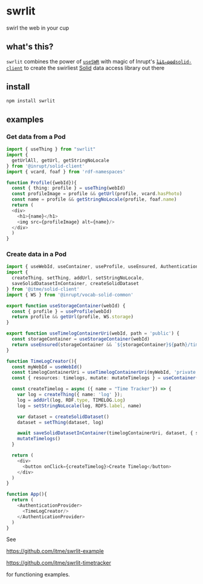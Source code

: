 # swrlit

swirl the web in your cup

## what's this?

`swrlit` combines the power of [`useSWR`](https://swr.vercel.app/)
with magic of Inrupt's [~~`lit-pod`~~`solid-client`](https://github.com/inrupt/solid-client-js) to create
the swirliest [Solid](https://solidproject.org) data access library
out there

## install

``` sh
npm install swrlit
```

## examples

### Get data from a Pod

``` typescript
import { useThing } from "swrlit"
import {
  getUrlAll, getUrl, getStringNoLocale
} from '@inrupt/solid-client'
import { vcard, foaf } from 'rdf-namespaces'

function Profile({webId}){
  const { thing: profile } = useThing(webId)
  const profileImage = profile && getUrl(profile, vcard.hasPhoto)
  const name = profile && getStringNoLocale(profile, foaf.name)
  return (
  <div>
    <h1>{name}</h1>
    <img src={profileImage} alt={name}/>
  </div>
  )
}
```

### Create data in a Pod


``` typescript
import { useWebId, useContainer, useProfile, useEnsured, AuthenticationProvider } from "swrlit"
import {
  createThing, setThing, addUrl, setStringNoLocale,
  saveSolidDatasetInContainer, createSolidDataset
} from '@itme/solid-client'
import { WS } from '@inrupt/vocab-solid-common'

export function useStorageContainer(webId) {
  const { profile } = useProfile(webId)
  return profile && getUrl(profile, WS.storage)
}

export function useTimelogContainerUri(webId, path = 'public') {
  const storageContainer = useStorageContainer(webId)
  return useEnsured(storageContainer && `${storageContainer}${path}/timelogs/`)
}

function TimeLogCreator(){
  const myWebId = useWebId()
  const timelogContainerUri = useTimelogContainerUri(myWebId, 'private')
  const { resources: timelogs, mutate: mutateTimelogs } = useContainer(timelogContainerUri)

  const createTimelog = async ({ name = "Time Tracker"}) => {
    var log = createThing({ name: 'log' });
    log = addUrl(log, RDF.type, TIMELOG.Log)
    log = setStringNoLocale(log, RDFS.label, name)

    var dataset = createSolidDataset()
    dataset = setThing(dataset, log)

    await saveSolidDatasetInContainer(timelogContainerUri, dataset, { slugSuggestion: name })
    mutateTimelogs()
  }

  return (
    <div>
      <button onClick={createTimelog}>Create Timelog</button>
    </div>
  )
}

function App(){
  return (
    <AuthenticationProvider>
      <TimeLogCreator/>
    </AuthenticationProvider>
  )
}
```

See

https://github.com/itme/swrlit-example

https://github.com/itme/swrlit-timetracker

for functioning examples.
